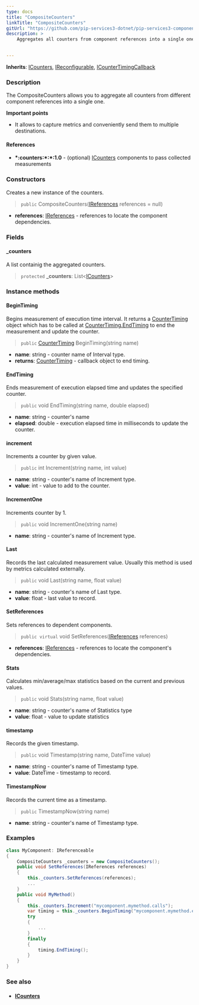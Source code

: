 ```yaml
---
type: docs
title: "CompositeCounters"
linkTitle: "CompositeCounters"
gitUrl: "https://github.com/pip-services3-dotnet/pip-services3-components-dotnet"
description: >
    Aggregates all counters from component references into a single one.

   
---
```


**Inherits**: [ICounters](../icounters), [IReconfigurable](../../../commons/config/ireconfigurable), 
[ICounterTimingCallback](../icounter_timing_callback)


### Description

The CompositeCounters allows you to aggregate all counters from different component references into a single one.

**Important points**

-  It allows to capture metrics and conveniently send them to multiple destinations. 

#### References
- **\*:counters:\*:\*:1.0** - (optional) [ICounters](../icounters) components to pass collected measurements


### Constructors
Creates a new instance of the counters.

> `public` CompositeCounters([IReferences](../../../commons/refer/ireferences) references = null)

- **references**: [IReferences](../../../commons/refer/ireferences) - references to locate the component dependencies.


### Fields

<span class="hide-title-link">

#### _counters
A list containig the aggregated counters.
> `protected` **_counters**: List<[ICounters](../icounters)>

</span>


### Instance methods

#### BeginTiming
Begins measurement of execution time interval.
It returns a [CounterTiming](../counter_timing) object which has to be called at
[CounterTiming.EndTiming](../counter_timing/#endtiming) to end the measurement and update the counter.

> `public` [CounterTiming](../counter_timing) BeginTiming(string name)

- **name**: string - counter name of Interval type.
- **returns**: [CounterTiming](../counter_timing) - callback object to end timing.


#### EndTiming
Ends measurement of execution elapsed time and updates the specified counter.

> `public` void EndTiming(string name, double elapsed)

- **name**: string - counter's name
- **elapsed**: double - execution elapsed time in milliseconds to update the counter.


#### increment
Increments a counter by given value.

> `public` int Increment(string name, int value)

- **name**: string - counter's name of Increment type.
- **value**: int - value to add to the counter.


#### IncrementOne
Increments counter by 1.

> `public` void IncrementOne(string name)

- **name**: string - counter's name of Increment type.


#### Last
Records the last calculated measurement value.
Usually this method is used by metrics calculated externally.

> `public` void Last(string name, float value)

- **name**: string - counter's name of Last type.
- **value**: float - last value to record.


#### SetReferences
Sets references to dependent components.

> `public virtual` void SetReferences([IReferences](../../../commons/refer/ireferences) references)

- **references**: [IReferences](../../../commons/refer/ireferences) - references to locate the component's dependencies.


#### Stats
Calculates min/average/max statistics based on the current and previous values.

> `public` void Stats(string name, float value)

- **name**: string - counter's name of Statistics type
- **value**: float - value to update statistics


#### timestamp
Records the given timestamp.

> `public` void Timestamp(string name, DateTime value)

- **name**: string - counter's name of Timestamp type.
- **value**: DateTime - timestamp to record.


#### TimestampNow
Records the current time as a timestamp.

> `public` TimestampNow(string name)

- **name**: string - counter's name of Timestamp type.


### Examples
```cs
class MyComponent: IReferenceable 
{
    CompositeCounters _counters = new CompositeCounters();
    public void SetReferences(IReferences references)
    {
        this._counters.SetReferences(references);
        ...
    }
    public void MyMethod()
    {
        this._counters.Increment("mycomponent.mymethod.calls");
        var timing = this._counters.BeginTiming("mycomponent.mymethod.exec_time");
        try
        {
            ...
        }
        finally
        {
            timing.EndTiming();
        }
    }
}
```


### See also
- #### [ICounters](../icounters)
